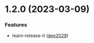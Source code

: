 

# 1.2.0 (2023-03-09)


### Features

* learn-release-it ([dee2029](https://github.com/LR-LL/learn-release-it/commit/dee2029923fe63685e5dbba8fbc061e407bd0125))
